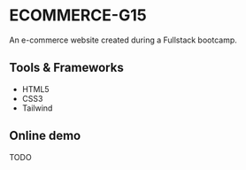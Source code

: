 # ECOMMERCE-G15

An e-commerce website created during a Fullstack bootcamp.

## Tools & Frameworks

- HTML5
- CSS3
- Tailwind

## Online demo

TODO